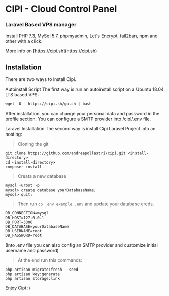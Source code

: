 # CIPI - Cloud Control Panel
### Laravel Based VPS manager
Install PHP 7.3, MySql 5.7, phpmyadmin, Let's Encrypt, fail2ban, npm and other with a click.

More info on [https://cipi.sh](https://cipi.sh)

## Installation

There are two ways to install Cipi.

Autoinstall Script
The first way is run an autoinstall script on a Ubuntu 18.04 LTS based VPS:
```
wget -O - https://cipi.sh/go.sh | bash
```
After installation, you can change your personal data and password in the profile section.
You can configure a SMTP provider into /cipi/.env file.

Laravel Installation
The second way is install Cipi Laravel Project into an hosting:

> Cloning the git
```
git clone https://github.com/andreapollastri/cipi.git <install-directory>
cd <install-directory>
composer install
```

> Creata a new database
```
mysql -uroot -p
mysql> create database yourDatabaseName;
mysql> quit;
```

> Then run `cp .env.example .env` and update your database creds.
```
DB_CONNECTION=mysql
DB_HOST=127.0.0.1
DB_PORT=3306
DB_DATABASE=yourDatabaseName
DB_USERNAME=root
DB_PASSWORD=root
```
(Into .env file you can also config an SMTP provider and customize initial username and password)


> At the end run this commands:
```
php artisan migrate:fresh --seed
php artisan key:generate
php artisan storage:link
```

Enjoy Cipi :)
